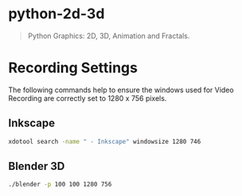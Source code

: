 # python-2d-3d
> Python Graphics: 2D, 3D, Animation and Fractals.


# Recording Settings

The following commands help to ensure the windows used for Video Recording are correctly set to 1280 x 756 pixels.


## Inkscape

```bash
xdotool search -name " - Inkscape" windowsize 1280 746
```


## Blender 3D

```bash
./blender -p 100 100 1280 756
```

